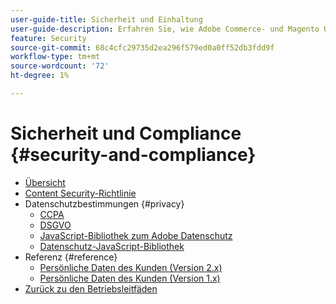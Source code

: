 ```yaml
---
user-guide-title: Sicherheit und Einhaltung
user-guide-description: Erfahren Sie, wie Adobe Commerce- und Magento Open Source-Händler für die Aufrechterhaltung eines sicheren Umfelds und die Einhaltung der gesetzlichen Anforderungen und Best Practices für Online-Händler in ihrem jeweiligen Land verantwortlich sind.
feature: Security
source-git-commit: 68c4cfc29735d2ea296f579ed0a0ff52db3fdd9f
workflow-type: tm+mt
source-wordcount: '72'
ht-degree: 1%

---
```



# Sicherheit und Compliance {#security-and-compliance}

- [Übersicht](overview.md)
- [Content Security-Richtlinie](content-security-policy.md)
- Datenschutzbestimmungen {#privacy}
   - [CCPA](privacy/ccpa.md)
   - [DSGVO](privacy/gdpr.md)
   - [JavaScript-Bibliothek zum Adobe Datenschutz](privacy/adobe-javascript-library.md)
   - [Datenschutz-JavaScript-Bibliothek](privacy/javascript-library.md)
- Referenz {#reference}
   - [Persönliche Daten des Kunden (Version 2.x)](privacy/data-m2.md)
   - [Persönliche Daten des Kunden (Version 1.x)](privacy/data-m1.md)
- [Zurück zu den Betriebsleitfäden](https://experienceleague.adobe.com/docs/commerce-operations/operational-guides/home.html)
